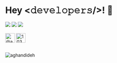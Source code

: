 <h1 align="left">Hey <𝚍𝚎𝚟𝚎𝚕𝚘𝚙𝚎𝚛𝚜/>! 👋</h1>

<a target="_blank" href="https://www.linkedin.com/in/aghandideh/"><img src="https://img.shields.io/badge/-LinkedIn-0077B5?style=for-the-badge&logo=Linkedin&logoColor=white"></img></a>
<a target="_blank" href="https://twitter.com/aghandideh"><img src="https://img.shields.io/badge/-Twitter-1DA1F2?style=for-the-badge&logo=Twitter&logoColor=white"></img></a>
<a target="_blank" href="https://instagram.com/aghandideh"><img src="https://img.shields.io/badge/instagram-%ff5851db.svg?color=C13584&style=for-the-badge&logo=instagram&logoColor=white"/></a>
<br>
<br>
<a href="https://medium.com/@aghandideh" target="blank"><img align="center" src="https://cdn.jsdelivr.net/npm/simple-icons@3.0.1/icons/medium.svg" alt="@akhilgkrishnan" height="30" width="30" /></a>
<a href="https://stackoverflow.com/users/10842857/mohsen-aghandideh" target="blank"><img align="center" src="https://cdn.jsdelivr.net/npm/simple-icons@3.0.1/icons/stackoverflow.svg" alt="10321356" height="30" width="30" /></a>
<br>
<br>
<p><img align="center" src="https://github-readme-streak-stats.herokuapp.com/?user=aghandideh&theme=tokyonight" alt="aghandideh" /></p>


